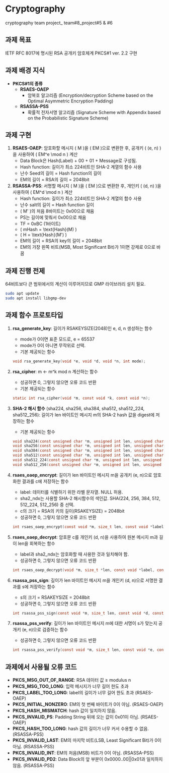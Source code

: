 # Cryptography
cryptography team project_ team#8_project#5 & #6

## 과제 목표
IETF RFC 8017에 명시된 RSA 공개키 암호체계 PKCS#1 ver. 2.2 구현

## 과제 배경 지식
- **PKCS#1의 종류**
  - **RSAES-OAEP**
    - 암복호 알고리즘 (Encryption/decryption Scheme based on the Optimal Asymmetric Encryption Padding)
  - **RSASSA-PSS**
    - 확률적 전자서명 알고리즘 (Signature Scheme with Appendix based on the Probabilistic Signature Scheme)

## 과제 구현
1. **RSAES-OAEP**: 암호화할 메시지 \( M \)을 \( EM \)으로 변환한 후, 공개키 \( (e, n) \)을 사용하여 \( EM^e \mod n \) 계산
   - Data Block은 Hash(Label) + 00 + 01 + Message로 구성됨.
   - Hash function: 길이가 최소 224비트인 SHA-2 계열의 함수 사용
   - 난수 Seed의 길이 = Hash function의 길이
   - EM의 길이 = RSA의 길이 = 2048bit
2. **RSASSA-PSS**: 서명할 메시지 \( M \)을 \( EM \)으로 변환한 후, 개인키 \( (d, n) \)을 사용하여 \( EM^d \mod n \) 계산
   - Hash function: 길이가 최소 224비트인 SHA-2 계열의 함수 사용
   - 난수 salt의 길이 = Hash function 길이
   - \( M' \)의 처음 8바이트는 0x00으로 채움
   - PS는 길이에 맞춰서 0x00으로 채움
   - TF = 0xBC (1바이트)
   - \( mHash = \text{Hash}(M) \)
   - \( H = \text{Hash}(M') \)
   - EM의 길이 = RSA의 key의 길이 = 2048bit
   - EM의 가장 왼쪽 비트(MSB, Most Significant Bit)가 1이면 강제로 0으로 바꿈

## 과제 진행 전제
64비트보다 큰 범위에서의 계산이 이루어지므로 GMP 라이브러리 설치 필요.

```bash
sudo apt update
sudo apt install libgmp-dev
```

## 과제 함수 프로토타입
1. **rsa_generate_key**: 길이가 RSAKEYSIZE(2048)인 e, d, n 생성하는 함수
   - mode가 0이면 표준 모드로, e = 65537
   - mode가 0이 아니면 무작위로 선택.
   - 기본 제공되는 함수
   
   ```c
   void rsa_generate_key(void *e, void *d, void *n, int mode);
   ```

2. **rsa_cipher**: m ← m^k mod n  계산하는 함수
   - 성공하면 0, 그렇지 않으면 오류 코드 반환
   - 기본 제공되는 함수
   
   ```c
   static int rsa_cipher(void *m, const void *k, const void *n);
   ```

3. **SHA-2 해시 함수** (sha224, sha256, sha384, sha512, sha512_224, sha512_256): 길이가 len 바이트인 메시지 m의 SHA-2 hash 값을 digest에 저장하는 함수
   - 기본 제공되는 함수
   
   ```c
   void sha224(const unsigned char *m, unsigned int len, unsigned char *digest);
   void sha256(const unsigned char *m, unsigned int len, unsigned char *digest);
   void sha384(const unsigned char *m, unsigned int len, unsigned char *digest);
   void sha512(const unsigned char *m, unsigned int len, unsigned char *digest);
   void sha512_224(const unsigned char *m, unsigned int len, unsigned char *digest);
   void sha512_256(const unsigned char *m, unsigned int len, unsigned char *digest);
   ```

4. **rsaes_oaep_encrypt**: 길이가 len 바이트인 메시지 m을 공개키 (e, n)으로 암호화한 결과를 c에 저장하는 함수
   - label: 데이터를 식별하기 위한 라벨 문자열. NULL 허용.
   - sha2_ndx는 사용할 SHA-2 해시함수의 색인값. SHA(224, 256, 384, 512, 512_224, 512_256) 중 선택.
   - c의 크기 = RSA의 키의 길이(RSAKEYSIZE) = 2048bit
   - 성공하면 0, 그렇지 않으면 오류 코드 반환
   
   ```c
   int rsaes_oaep_encrypt(const void *m, size_t len, const void *label, const void *e, const void *n, void *c, int sha2_ndx);
   ```

5. **rsaes_oaep_decrypt**: 암호문 c를 개인키 (d, n)을 사용하여 원본 메시지 m과 길이 len을 회복하는 함수
   - label과 sha2_ndx는 암호화할 때 사용한 것과 일치해야 함.
   - 성공하면 0, 그렇지 않으면 오류 코드 반환
   
   ```c
   int rsaes_oaep_decrypt(void *m, size_t *len, const void *label, const void *d, const void *n, const void *c, int sha2_ndx);
   ```

6. **rsassa_pss_sign**: 길이가 len 바이트인 메시지 m을 개인키 (d, n)으로 서명한 결과를 s에 저장하는 함수
   - s의 크기 = RSAKEYSIZE = 2048bit
   - 성공하면 0, 그렇지 않으면 오류 코드 반환
   
   ```c
   int rsassa_pss_sign(const void *m, size_t len, const void *d, const void *n, void *s);
   ```

7. **rsassa_pss_verify**: 길이가 len 바이트인 메시지 m에 대한 서명이 s가 맞는지 공개키 (e, n)으로 검증하는 함수
   - 성공하면 0, 그렇지 않으면 오류 코드 반환
   
   ```c
   int rsassa_pss_verify(const void *m, size_t len, const void *e, const void *n, const void *s);
   ```

## 과제에서 사용될 오류 코드
- **PKCS_MSG_OUT_OF_RANGE**: RSA 데이터 값 ≥ modulus n
- **PKCS_MSG_TOO_LONG**: 입력 메시지가 너무 길어 한도 초과
- **PKCS_LABEL_TOO_LONG**: label의 길이가 너무 길어 한도 초과 (RSAES-OAEP)
- **PKCS_INITIAL_NONZERO**: EM의 첫 번째 바이트가 0이 아님. (RSAES-OAEP)
- **PKCS_HASH_MISMATCH**: hash 값이 일치하지 않음.
- **PKCS_INVALID_PS**: Padding String 뒤에 오는 값이 0x01이 아님. (RSAES-OAEP)
- **PKCS_HASH_TOO_LONG**: hash 값의 길이가 너무 커서 수용할 수 없음. (RSASSA-PSS)
- **PKCS_INVALID_LAST**: EM의 마지막 비트(LSB, Least Significant Bit)가 0이 아님. (RSASSA-PSS)
- **PKCS_INVALID_INT**: EM의 처음(MSB) 비트가 0이 아님. (RSASSA-PSS)
- **PKCS_INVALID_PD2**: Data Block의 앞 부분이 0x0000..00||0x01과 일치하지 않음. (RSASSA-PSS)
